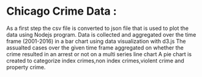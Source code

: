 # Chicago Crime Data :
As a first step the csv file is converted to json file that is used to plot the data using Nodejs program.
Data is collected and aggregated over the time frame (2001-2016) in a bar chart using data visualization with d3.js
The assualted cases over the given time frame aggregated on whether the crime resulted in an arrest or not on a multi series line chart
A pie chart is created to categorize index crimes,non index crimes,violent crime and property crime.